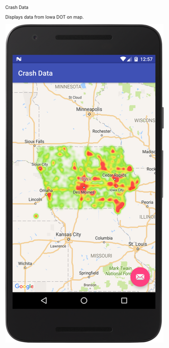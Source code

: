 Crash Data

Displays data from Iowa DOT on map.

![Alt text](/device-1.png?raw=true "Optional Title")
